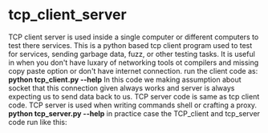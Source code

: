 # tcp_client_server
TCP client server is used inside a single computer or different computers to test there services.
This is a python based tcp client program used to test for services, sending garbage data, fuzz, or other testing tasks. It is useful in when you don't have luxary of networking tools ot compilers and missing copy paste option or don't have internet connection.
run the client code as:
****python tcp_client.py --help****
In this code we making assumption about socket that this connection given always works and server is always expecting us to send data back to us.
TCP server code is same as tcp client code. TCP server is used when writing commands shell or crafting a proxy.
****python tcp_server.py --help****
in practice case the TCP_client and tcp_server code run like this:
